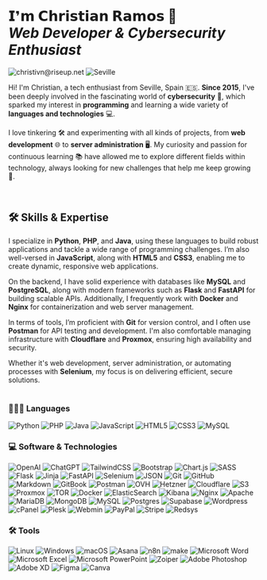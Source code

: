 # 𝗜❜𝗺 𝗖𝗵𝗿𝗶𝘀𝘁𝗶𝗮𝗻 𝗥𝗮𝗺𝗼𝘀 👋 <br> _Web Developer & Cybersecurity Enthusiast_

![christivn@riseup.net](https://img.shields.io/badge/christivn@riseup.net-000?style=for-the-badge&logoColor=white)
![Seville](https://img.shields.io/badge/🌍%20Seville-000?style=for-the-badge&logoColor=white)

Hi! I'm Christian, a tech enthusiast from Seville, Spain 🇪🇸. **Since 2015**, I've been deeply involved in the fascinating world of **cybersecurity** 🔐, which sparked my interest in **programming** and learning a wide variety of **languages and technologies** 💻.

I love tinkering 🛠️ and experimenting with all kinds of projects, from **web development** 🌐 to **server administration** 🖥️. My curiosity and passion for continuous learning 📚 have allowed me to explore different fields within technology, always looking for new challenges that help me keep growing 🚀.

<br>

## 🛠️ Skills & Expertise

I specialize in **Python**, **PHP**, and **Java**, using these languages to build robust applications and tackle a wide range of programming challenges. I’m also well-versed in **JavaScript**, along with **HTML5** and **CSS3**, enabling me to create dynamic, responsive web applications.

On the backend, I have solid experience with databases like **MySQL** and **PostgreSQL**, along with modern frameworks such as **Flask** and **FastAPI** for building scalable APIs. Additionally, I frequently work with **Docker** and **Nginx** for containerization and web server management.

In terms of tools, I’m proficient with **Git** for version control, and I often use **Postman** for API testing and development. I'm also comfortable managing infrastructure with **Cloudflare** and **Proxmox**, ensuring high availability and security.

Whether it's web development, server administration, or automating processes with **Selenium**, my focus is on delivering efficient, secure solutions.

#

### 👨🏻‍💻 Languages

![Python](https://img.shields.io/badge/python-3670A0?style=for-the-badge&logo=python&logoColor=ffdd54)
![PHP](https://img.shields.io/badge/php-%23777BB4.svg?style=for-the-badge&logo=php&logoColor=white)
![Java](https://img.shields.io/badge/java-%23ED8B00.svg?style=for-the-badge&logo=openjdk&logoColor=white)
![JavaScript](https://img.shields.io/badge/javascript-%23323330.svg?style=for-the-badge&logo=javascript&logoColor=%23F7DF1E)
![HTML5](https://img.shields.io/badge/html5-%23E34F26.svg?style=for-the-badge&logo=html5&logoColor=white)
![CSS3](https://img.shields.io/badge/css3-%231572B6.svg?style=for-the-badge&logo=css3&logoColor=white)
![MySQL](https://img.shields.io/badge/sql-4479A1.svg?style=for-the-badge&logo=mysql&logoColor=white)

### 💻 Software & Technologies

![OpenAI](https://img.shields.io/badge/OpenAI-000?style=for-the-badge&logo=openai&logoColor=white)
![ChatGPT](https://img.shields.io/badge/chatGPT-74aa9c?style=for-the-badge&logo=openai&logoColor=white)
![TailwindCSS](https://img.shields.io/badge/tailwindcss-%2338B2AC.svg?style=for-the-badge&logo=tailwind-css&logoColor=white)
![Bootstrap](https://img.shields.io/badge/bootstrap-%238511FA.svg?style=for-the-badge&logo=bootstrap&logoColor=white)
![Chart.js](https://img.shields.io/badge/chart.js-F5788D.svg?style=for-the-badge&logo=chart.js&logoColor=white)
![SASS](https://img.shields.io/badge/SASS-hotpink.svg?style=for-the-badge&logo=SASS&logoColor=white)
![Flask](https://img.shields.io/badge/flask-%23000.svg?style=for-the-badge&logo=flask&logoColor=white)
![Jinja](https://img.shields.io/badge/jinja-f0f0f0.svg?style=for-the-badge&logo=jinja&logoColor=black)
![FastAPI](https://img.shields.io/badge/FastAPI-005571?style=for-the-badge&logo=fastapi)
![Selenium](https://img.shields.io/badge/-selenium-%43B02A?style=for-the-badge&logo=selenium&logoColor=white)
![JSON](https://img.shields.io/badge/JSON-black.svg?style=for-the-badge&logo=json&logoColor=white)
![Git](https://img.shields.io/badge/git-%23F05033.svg?style=for-the-badge&logo=git&logoColor=white)
![GitHub](https://img.shields.io/badge/github-%23121011.svg?style=for-the-badge&logo=github&logoColor=white)
![Markdown](https://img.shields.io/badge/markdown-%23000000.svg?style=for-the-badge&logo=markdown&logoColor=white)
![GitBook](https://img.shields.io/badge/GitBook-%23000000.svg?style=for-the-badge&logo=gitbook&logoColor=white)
![Postman](https://img.shields.io/badge/Postman-FF6C37?style=for-the-badge&logo=postman&logoColor=white)
![OVH](https://img.shields.io/badge/ovh-%23123F6D.svg?style=for-the-badge&logo=ovh&logoColor=#123F6D)
![Hetzner](https://img.shields.io/badge/Hetzner-D50C2D.svg?style=for-the-badge&logo=hetzner&logoColor=#123F6D)
![Cloudflare](https://img.shields.io/badge/Cloudflare-F38020?style=for-the-badge&logo=Cloudflare&logoColor=white)
![S3](https://img.shields.io/badge/S3%20object%20storage-FF9900?style=for-the-badge&logoamazons3&logoColor=white)
![Proxmox](https://img.shields.io/badge/proxmox-proxmox?style=for-the-badge&logo=proxmox&logoColor=%23E57000&labelColor=%232b2a33&color=%232b2a33)
![TOR](https://img.shields.io/badge/tor-%237E4798.svg?style=for-the-badge&logo=tor-project&logoColor=white)
![Docker](https://img.shields.io/badge/docker-%230db7ed.svg?style=for-the-badge&logo=docker&logoColor=white)
![ElasticSearch](https://img.shields.io/badge/-ElasticSearch-005571?style=for-the-badge&logo=elasticsearch)
![Kibana](https://img.shields.io/badge/Kibana-005571?style=for-the-badge&logo=Kibana&logoColor=white)
![Nginx](https://img.shields.io/badge/nginx-%23009639.svg?style=for-the-badge&logo=nginx&logoColor=white)
![Apache](https://img.shields.io/badge/apache-%23D42029.svg?style=for-the-badge&logo=apache&logoColor=white)
![MariaDB](https://img.shields.io/badge/MariaDB-003545?style=for-the-badge&logo=mariadb&logoColor=white)
![MongoDB](https://img.shields.io/badge/MongoDB-%234ea94b.svg?style=for-the-badge&logo=mongodb&logoColor=white)
![MySQL](https://img.shields.io/badge/mysql-4479A1.svg?style=for-the-badge&logo=mysql&logoColor=white)
![Postgres](https://img.shields.io/badge/postgres-%23316192.svg?style=for-the-badge&logo=postgresql&logoColor=white)
![Supabase](https://img.shields.io/badge/Supabase-3ECF8E?style=for-the-badge&logo=supabase&logoColor=white)
![Wordpress](https://img.shields.io/badge/Wordpress-21759B?style=for-the-badge&logo=wordpress&logoColor=white)
![cPanel](https://img.shields.io/badge/cPanel-FF6C2C?style=for-the-badge&logo=cpanel&logoColor=white)
![Plesk](https://img.shields.io/badge/Plesk-52BBE6?style=for-the-badge&logo=plesk&logoColor=white)
![Webmin](https://img.shields.io/badge/Webmin-7DA0D0?style=for-the-badge&logo=webmin&logoColor=white)
![PayPal](https://img.shields.io/badge/PayPal-00457C?style=for-the-badge&logo=paypal&logoColor=white)
![Stripe](https://img.shields.io/badge/Stripe-5469d4?style=for-the-badge&logo=stripe&logoColor=ffffff)
![Redsys](https://img.shields.io/badge/Redsys-F96854?style=for-the-badge&logo=&logoColor=white)

### 🛠️ Tools
![Linux](https://img.shields.io/badge/Linux-FCC624?style=for-the-badge&logo=linux&logoColor=black)
![Windows](https://img.shields.io/badge/Windows-0078D6?style=for-the-badge&logo=windows&logoColor=white)
![macOS](https://img.shields.io/badge/mac%20os-000000?style=for-the-badge&logo=macos&logoColor=F0F0F0)
![Asana](https://img.shields.io/badge/Asana-F06A6A.svg?style=for-the-badge&logo=asana&logoColor=white)
![n8n](https://img.shields.io/badge/n8n-EA4B71?style=for-the-badge&logo=n8n&logoColor=white)
![make](https://img.shields.io/badge/Make-6D00CC?style=for-the-badge&logo=make&logoColor=white)
![Microsoft Word](https://img.shields.io/badge/Microsoft_Word-2B579A?style=for-the-badge&logo=microsoft-word&logoColor=white)
![Microsoft Excel](https://img.shields.io/badge/Microsoft_Excel-217346?style=for-the-badge&logo=microsoft-excel&logoColor=white)
![Microsoft PowerPoint](https://img.shields.io/badge/Microsoft_PowerPoint-B7472A?style=for-the-badge&logo=microsoft-powerpoint&logoColor=white)
![Zoiper](https://img.shields.io/badge/Zoiper-F47920?style=for-the-badge&logo=zoiper&logoColor=white)
![Adobe Photoshop](https://img.shields.io/badge/adobe%20photoshop-%2331A8FF.svg?style=for-the-badge&logo=adobe%20photoshop&logoColor=white)
![Adobe XD](https://img.shields.io/badge/Adobe%20XD-470137?style=for-the-badge&logo=Adobe%20XD&logoColor=#FF61F6)
![Figma](https://img.shields.io/badge/figma-%23F24E1E.svg?style=for-the-badge&logo=figma&logoColor=white)
![Canva](https://img.shields.io/badge/Canva-%2300C4CC.svg?style=for-the-badge&logo=Canva&logoColor=white)
